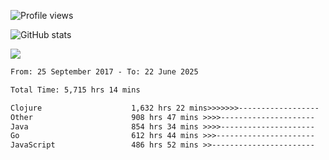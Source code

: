 ![Profile views](https://komarev.com/ghpvc/?username=liuchong)

![GitHub stats](https://github-readme-stats.vercel.app/api?username=liuchong&show_icons=true)

<img src="https://cr-skills-chart-widget.azurewebsites.net/api/api?username=liuchong&skills=Java,JavaScript,Python,Go,Rust,Zig&show-other-skills=true"/>

<!--START_SECTION:waka-->

```txt
From: 25 September 2017 - To: 22 June 2025

Total Time: 5,715 hrs 14 mins

Clojure                    1,632 hrs 22 mins>>>>>>>------------------   28.56 %
Other                      908 hrs 47 mins >>>>---------------------   15.90 %
Java                       854 hrs 34 mins >>>>---------------------   14.95 %
Go                         612 hrs 44 mins >>>----------------------   10.72 %
JavaScript                 486 hrs 52 mins >>-----------------------   08.52 %
```

<!--END_SECTION:waka-->
